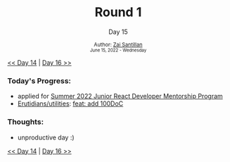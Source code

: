<div align="center">
  <h1>Round 1</h1>
  <p>Day 15</p>

  <sub>
    Author: <a href="https://github.com/plskz" target="_blank">Zai Santillan</a>
    <br>
    <small>June 15, 2022 - Wednesday</small>
  </sub>
</div>

[<< Day 14](day014.md) | [Day 16 >>](day016.md)

### Today's Progress:

- applied for [Summer 2022 Junior React Developer Mentorship Program](https://www.scott-coates.com/summer-2022-junior-react-developer-mentorship-program)
- [Erutidians/utilities](https://github.com/Erutidians/utilities): [feat: add 100DoC](https://github.com/Erutidians/utilities/pull/1)

### Thoughts:

- unproductive day :)

[<< Day 14](day014.md) | [Day 16 >>](day016.md)
